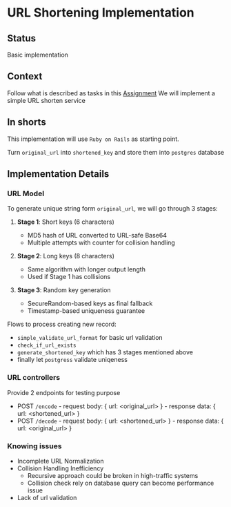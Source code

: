 # URL Shortening Implementation

## Status

Basic implementation

## Context

Follow what is described as tasks in this [Assignment](https://vn-hiring.iwalabs.info/assignment/6013f139f6f7dea750e9c16c2f5362c4)
We will implement a simple URL shorten service

## In shorts

This implementation will use `Ruby on Rails` as starting point.

Turn `original_url` into `shortened_key` and store them into `postgres` database

## Implementation Details

### URL Model

To generate unique string form `original_url`, we will go through 3 stages:

1. **Stage 1**: Short keys (6 characters)
   - MD5 hash of URL converted to URL-safe Base64
   - Multiple attempts with counter for collision handling

2. **Stage 2**: Long keys (8 characters)
   - Same algorithm with longer output length
   - Used if Stage 1 has collisions

3. **Stage 3**: Random key generation
   - SecureRandom-based keys as final fallback
   - Timestamp-based uniqueness guarantee

Flows to process creating new record:
- `simple_validate_url_format` for basic url validation
- `check_if_url_exists`
- `generate_shortened_key` which has 3 stages mentioned above
- finally let `postgress` validate uniqeness

### URL controllers

Provide 2 endpoints for testing purpose

- POST `/encode` - request body: { url: <original_url>  } - response data: { url: <shortened_url> }
- POST `/decode` - request body: { url: <shortened_url> } - response data: { url: <original_url>  }

### Knowing issues

- Incomplete URL Normalization
- Collision Handling Inefficiency
   - Recursive approach could be broken in high-traffic systems
   - Collision check rely on database query can become performance issue
- Lack of url validation
